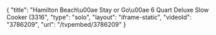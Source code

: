 {
    "title": "Hamilton Beach\u00ae Stay or Go\u00ae 6 Quart Deluxe Slow Cooker (3316",
    "type": "solo",
    "layout": "iframe-static",
    "videoId": "3786209",
    "url": "\/tvpembed\/3786209"
}